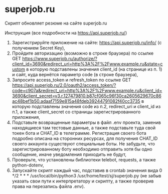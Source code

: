 # superjob.ru
Скрипт обновляет резюме на сайте superjob.ru

Инструкция (все подробности на https://api.superjob.ru/)
1. Зарегистрируйте приложение на сайте: https://api.superjob.ru/info/ (с получением Secret Key),
2. Пройдите авторизацию (возможно в строке браузера) по ссылке GET https://www.superjob.ru/authorize/?client_id=3690&redirect_uri=http%3A%2F%2Fwww.example.ru&state=custom в которую подставлены значения client_id (на странице из п. 1) и сайт, куда вернётся параметр code (в строке браузера),
3. Запросите access_token и refresh_token по ссылке GET https://api.superjob.ru/2.0/oauth2/access_token/?code=c907a&redirect_uri=http%3A%2F%2Fwww.example.ru&client_id=3690&client_secret=v3.r.127479810.b87cf065c96f30ca2605629670c86ac48bef1b50.adaaf7159e815a48fdeb39244791082f40cc3735 в которую подставлены значения code из п.2, redirect_uri и client_id из п.1, а также client_secret со страницы зарегистрированного приложения,
4. Подставьте возвращенные параметры в файл .env проекта, заменив находящиеся там тестовые данные, а также подставьте туда свой токен бота и CHAT_ID в телеграмме. Регистрация своего бота подробно описана на сторонних ресурсах, для получения CHAT_ID своего аккаунта существуют специальные боты. Не забудьте, что зарегистрированному боту необходимо отправить хотя бы одно сообщение, иначе уведомления приходить не будут,
5. Проверьте, что установлены библиотеки telebot, requests, а также python-dotenv, 
6. Запускайте скрипт каждый час, подставив в crontab значения вида 0       */2       *           *           *       /usr/local/bin/python3 /usr/home/test/sj/superjob.py (не забыв указать свои пути к интерпретатору и скрипту, а также проверив права на перезапись файла .env). 
